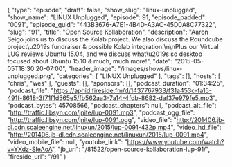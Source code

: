 {
  "type": "episode",
  "draft": false,
  "show_slug": "linux-unplugged",
  "show_name": "LINUX Unplugged",
  "episode": 91,
  "episode_padded": "0091",
  "episode_guid": "443B3676-A7E1-4B4D-A3AC-45D0A8C77322",
  "slug": "91",
  "title": "Open Source Kollaboration",
  "description": "Aaron Seigo joins us to discuss the Kolab project. We also discuss the Roundcube project\u2019s fundraiser & possible Kolab integration.\n\nPlus our Virtual LUG reviews Ubuntu 15.04, and we discuss what\u2019s so desktop focused about Ubuntu 15.10 & much, much more!",
  "date": "2015-05-05T18:30:20-07:00",
  "header_image": "/images/shows/linux-unplugged.png",
  "categories": [
    "LINUX Unplugged"
  ],
  "tags": [],
  "hosts": [
    "chris",
    "wes"
  ],
  "guests": [],
  "sponsors": [],
  "podcast_duration": "01:34:25",
  "podcast_file": "https://aphid.fireside.fm/d/1437767933/f31a453c-fa15-491f-8618-3f71f1d565e5/fb562aa3-7a14-4fdb-8682-daf37e979fe5.mp3",
  "podcast_bytes": 45708566,
  "podcast_chapters": null,
  "podcast_alt_file": "http://traffic.libsyn.com/jnite/lup-0091.mp3",
  "podcast_ogg_file": "http://traffic.libsyn.com/jnite/lup-0091.ogg",
  "video_file": "http://201406.jb-dl.cdn.scaleengine.net/linuxun/2015/lup-0091-432p.mp4",
  "video_hd_file": "http://201406.jb-dl.cdn.scaleengine.net/linuxun/2015/lup-0091.mp4",
  "video_mobile_file": null,
  "youtube_link": "https://www.youtube.com/watch?v=YXdz-SIeAoA",
  "jb_url": "/81522/open-source-kollaboration-lup-91/",
  "fireside_url": "/91"
}


